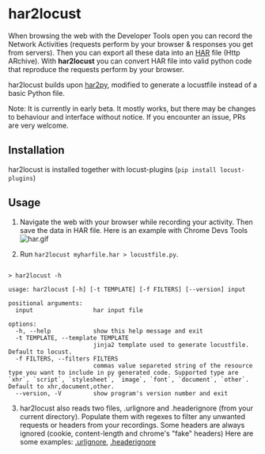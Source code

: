 # har2locust

When browsing the web with the Developer Tools open you can record the Network
Activities (requests perform by your browser & responses you get from servers).
Then you can export all these data into an [HAR](https://en.wikipedia.org/wiki/HAR_(file_format))
file (Http ARchive). With **har2locust** you can convert HAR file into valid python
code that reproduce the requests perform by your browser.

har2locust builds upon [har2py](https://github.com/S1M0N38/har2py), modified to generate a locustfile 
instead of a basic Python file.

Note: It is currently in early beta. It mostly works, but there may be changes to behaviour 
and interface without notice. If you encounter an issue, PRs are very welcome.

## Installation

har2locust is installed together with locust-plugins (`pip install locust-plugins`)

## Usage

1. Navigate the web with your browser while recording your activity. Then save the
data in HAR file. Here is an example with Chrome Devs Tools
![har.gif](https://github.com/S1M0N38/har2py/blob/main/har.gif?raw=true)

2. Run `har2locust myharfile.har > locustfile.py`.

```

> har2locust -h

usage: har2locust [-h] [-t TEMPLATE] [-f FILTERS] [--version] input

positional arguments:
  input                 har input file

options:
  -h, --help            show this help message and exit
  -t TEMPLATE, --template TEMPLATE
                        jinja2 template used to generate locustfile. Default to locust.
  -f FILTERS, --filters FILTERS
                        commas value separeted string of the resource type you want to include in py generated code. Supported type are `xhr`, `script`, `stylesheet`, `image`, `font`, `document`, `other`. Default to xhr,document,other.
  --version, -V         show program's version number and exit

```

3. har2locust also reads two files, .urlignore and .headerignore (from your current directory).
Populate them with regexes to filter any unwanted requests or headers from your recordings. 
Some headers are always ignored (cookie, content-length and chrome's "fake" headers)
Here are some examples: [.urlignore](https://github.com/SvenskaSpel/locust-plugins/tree/master/locust_plugins/har2locust/.urlignore), 
[.headerignore](https://github.com/SvenskaSpel/locust-plugins/tree/master/locust_plugins/har2locust/.headerignore)
